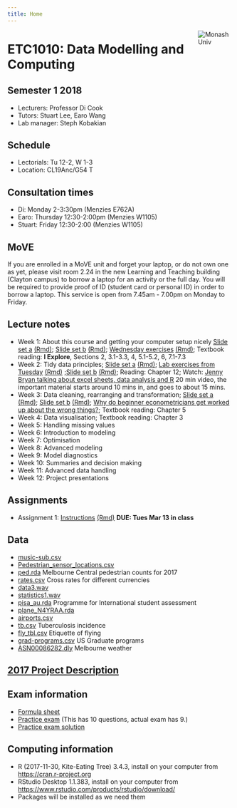 ```yaml
---
title: Home
---
```


[<img src="img/M.png" style="max-width:15%;min-width:40px;float:right;" alt="Monash Univ" />](https://monash.edu)

# ETC1010: Data Modelling and Computing

## Semester 1 2018

- Lecturers: Professor Di Cook 
- Tutors: Stuart Lee, Earo Wang
- Lab manager: Steph Kobakian

## Schedule

- Lectorials: Tu 12-2, W 1-3 
- Location: CL19Anc/G54 T

## Consultation times

- Di: Monday 2-3:30pm (Menzies E762A)
- Earo: Thursday 12:30-2:00pm (Menzies W1105)
- Stuart: Friday 12:30-2:00 (Menzies W1105)

## MoVE

If you are enrolled in a MoVE unit and forget your laptop, or do not own one as yet, please visit room 2.24 in the new Learning and Teaching building (Clayton campus) to borrow a laptop for an activity or the full day. You will be required to provide proof of ID (student card or personal ID) in order to borrow a laptop. This service is open from 7.45am - 7.00pm on Monday to Friday.

## Lecture notes

- Week 1: About this course and getting your computer setup nicely [Slide set a](https://ebsmonash.shinyapps.io/lecture1a_intro/) [(Rmd)](lectures/lecture1a/lecture1a_intro.Rmd); [Slide set b](https://ebsmonash.shinyapps.io/lecture1b_intro/) [(Rmd)](lectures/lecture1b/lecture1b_intro.Rmd); [Wednesday exercises](https://ebsmonash.shinyapps.io/lecture1c_intro/) [(Rmd)](lectures/lecture1c/lecture1c_intro.Rmd); Textbook reading: __I Explore__, Sections 2, 3.1-3.3, 4, 5.1-5.2, 6, 7.1-7.3
- Week 2: Tidy data principles; [Slide set a](https://ebsmonash.shinyapps.io/lecture2a_tidydata/) [(Rmd)](lectures/lecture2a/lecture2a_tidydata.Rmd); [Lab exercises from Tuesday](lectures/Lab_exercises_week-2.html) [(Rmd)](lectures/Lab_exercises_week-2.Rmd) ;[Slide set b](https://ebsmonash.shinyapps.io/lecture2b_tidydata/) [(Rmd)](lectures/lecture2b/lecture2b_tidydata.Rmd); Reading: Chapter 12; Watch: [Jenny Bryan talking about excel sheets, data analysis and R](https://channel9.msdn.com/Events/useR-international-R-User-conference/useR2016/jailbreakr-Get-out-of-Excel-free) 20 min video, the important material starts around 10 mins in, and goes to about 15 mins.
- Week 3: Data cleaning, rearranging and transformation; [Slide set a](https://ebsmonash.shinyapps.io/lecture3a_wrangling/) [(Rmd)](lectures/lecture3a/lecture3a_wrangling.Rmd); [Slide set b](https://ebsmonash.shinyapps.io/lecture3b_wrangling/) [(Rmd)](lectures/lecture3b/lecture3b_wrangling.Rmd); [Why do beginner econometricians get worked up about the wrong things?](http://worthwhile.typepad.com/worthwhile_canadian_initi/2014/03/why-do-people-get-so-worked-about-linear-probability-models.html); Textbook reading: Chapter 5
- Week 4: Data visualisation; Textbook reading: Chapter 3
- Week 5: Handling missing values 
- Week 6: Introduction to modeling
- Week 7: Optimisation 
- Week 8: Advanced modeling
- Week 9: Model diagnostics
- Week 10: Summaries and decision making
- Week 11: Advanced data handling
- Week 12: Project presentations

## Assignments

- Assignment 1: [Instructions](assignments/assignment1.html) [(Rmd)](assignments/assignment1.Rmd) **DUE: Tues Mar 13 in class**

<!--
- [Peer evaluation assignments](assignments/assignment_marking.csv) This is the team's assignment that you should evaluate, on reproducing and explanations. Enter your feedback in the "Assignment 1 peer evaluation" on ED. ([Data if you need a copy](assignments/data/WebAirport_FY_1986-2017.xls))
- You can download the Rmd and html for your evaluation here:
    - 5T: [Rmd](assignments/assigment1_submissions/5T/5T.Rmd) [html](assignments/assigment1_submissions/5T/5T.html)
    - BBC: [Rmd](assignments/assigment1_submissions/BBC/BBC.Rmd) [html](assignments/assigment1_submissions/BBC/BBC.html)
    - Black_4: [Rmd](assignments/assigment1_submissions/Black_4/Black_4.Rmd) [html](assignments/assigment1_submissions/Black_4/Black_4.html)
    - CJ: [Rmd](assignments/assigment1_submissions/CJ/CJ.Rmd) [html](assignments/assigment1_submissions/CJ/CJ.html)
    - Data Lads: [Rmd](assignments/assigment1_submissions/Data Lads/Data Lads.Rmd) [html](assignments/assigment1_submissions/Data Lads/Data Lads.html)
    - DQ: [Rmd](assignments/assigment1_submissions/DQ/DQ.Rmd)
    - ETC1010: [Rmd](assignments/assigment1_submissions/ETC1010/ETC1010.Rmd) [html](assignments/assigment1_submissions/ETC1010/ETC1010.html)
    - Group One: [Rmd](assignments/assigment1_submissions/Group One/Group_One.Rmd) [html](assignments/assigment1_submissions/Group One/Group_One.html)
    - Group1: [Rmd](assignments/assigment1_submissions/Group1/Group1.Rmd)
    - Group5: [Rmd](assignments/assigment1_submissions/Group5/Group5.Rmd) [html](assignments/assigment1_submissions/Group5/Group5.html)
    - GuangZongYaoZu: [Rmd](assignments/assigment1_submissions/GuangZongYaoZu/GuangZongYaoZu.Rmd) [html](assignments/assigment1_submissions/GuangZongYaoZu/GuangZongYaoZu.html)
    - KatTim: [Rmd](assignments/assigment1_submissions/KatTim/KatTim.Rmd) [html](assignments/assigment1_submissions/KatTim/KatTim.html)
    - LSE(Little_Salt_Egg): [Rmd](assignments/assigment1_submissions/LSE(Little_Salt_Egg)/LSE(Little_Salt_Egg).Rmd) [html](assignments/assigment1_submissions/LSE(Little_Salt_Egg)/LSE_Little_Salt_Egg_.html)
    - MNS2: [Rmd](assignments/assigment1_submissions/MNS2/MNS2.Rmd) [html](assignments/assigment1_submissions/MNS2/MNS2.html)
    - Raymond & Co.: [Rmd](assignments/assigment1_submissions/Raymond & Co./Raymond & Co..Rmd) [html](assignments/assigment1_submissions/Raymond & Co./Raymond & Co..html)
    - Table 8: [Rmd](assignments/assigment1_submissions/Table 8/Table 8.Rmd) [html](assignments/assigment1_submissions/Table 8/Table 8.html)
    - THE MARKDOWN MATES: [Rmd](assignments/assigment1_submissions/THE MARKDOWN MATES/THE MARKDOWN MATES.Rmd) [html](assignments/assigment1_submissions/THE MARKDOWN MATES/THE MARKDOWN MATES.html)
    - The_Ems: [Rmd](assignments/assigment1_submissions/The_Ems/The_Ems.Rmd) [html](assignments/assigment1_submissions/The_Ems/The_Ems.html)
    - The_Pirates: [Rmd](assignments/assigment1_submissions/The_Pirates/The_Pirates.Rmd) [html](assignments/assigment1_submissions/The_Pirates/The_Pirates.html)
    - YES: [Rmd](assignments/assigment1_submissions/YES/YES.Rmd) [html](assignments/assigment1_submissions/YES/YES.html)
-->   

## Data 

- [music-sub.csv](http://dmac.netlify.com/lectures/data/music-sub.csv)
- [Pedestrian_sensor_locations.csv](http://dmac.netlify.com/lectures/data/Pedestrian_sensor_locations.csv)
- [ped.rda](http://dmac.netlify.com/lectures/data/ped.rda) Melbourne Central pedestrian counts for 2017
- [rates.csv](http://dmac.netlify.com/lectures/data/rates.csv) Cross rates for different currencies
- [data3.wav](http://dmac.netlify.com/lectures/data/data3.wav)
- [statistics1.wav](http://dmac.netlify.com/lectures/data/statistics1.wav)
- [pisa_au.rda](http://dmac.netlify.com/lectures/data/pisa_au.rda) Programme for International student assessment
- [plane_N4YRAA.rda](http://dmac.netlify.com/lectures/data/plane_N4YRAA.rda)
- [airports.csv](http://dmac.netlify.com/lectures/data/airports.csv)
- [tb.csv](http://dmac.netlify.com/lectures/data/tb.csv) Tuberculosis incidence
- [fly_tbl.csv](http://dmac.netlify.com/lectures/data/fly_tbl.csv) Etiquette of flying
- [grad-programs.csv](http://dmac.netlify.com/lectures/data/grad-programs.csv) US Graduate programs 
- [ASN00086282.dly](http://dmac.netlify.com/lectures/data/ASN00086282.dly) Melbourne weather

## [2017 Project Description](project/project-ETC1010.pdf) 


## Exam information

- [Formula sheet](lectures/ETC1010_FORMULA_SHEET.pdf)
- [Practice exam](exam/practice_exam2017.pdf) (This has 10 questions, actual exam has 9.)
- [Practice exam solution](exam/practice_exam2017_solution.pdf)

## Computing information

- R (2017-11-30, Kite-Eating Tree) 3.4.3, install on your computer from https://cran.r-project.org
- RStudio Desktop 1.1.383, install on your computer from https://www.rstudio.com/products/rstudio/download/
- Packages will be installed as we need them
